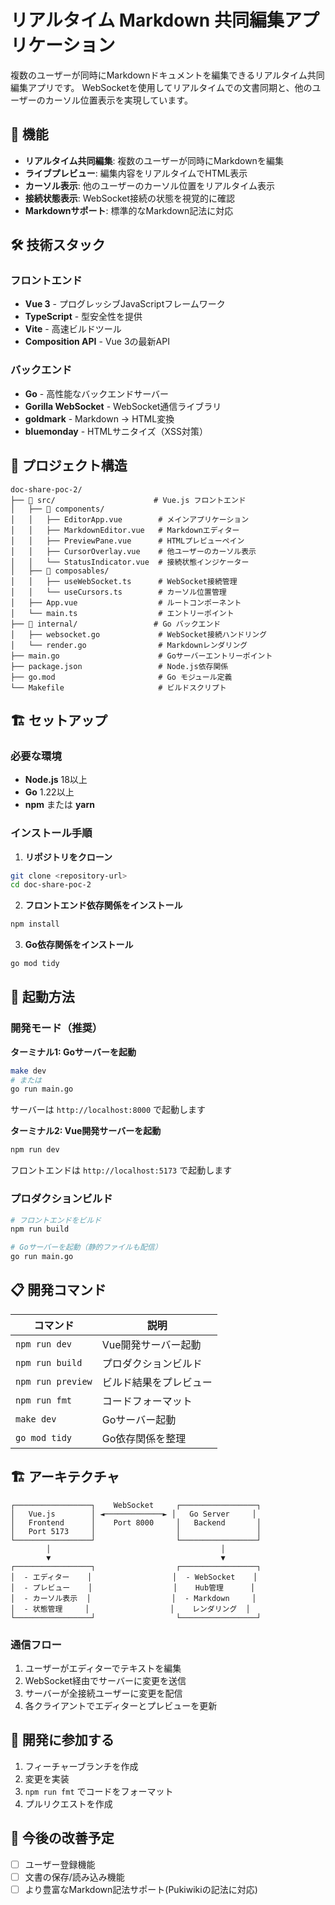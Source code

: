 # リアルタイム Markdown 共同編集アプリケーション

複数のユーザーが同時にMarkdownドキュメントを編集できるリアルタイム共同編集アプリです。
WebSocketを使用してリアルタイムでの文書同期と、他のユーザーのカーソル位置表示を実現しています。

## 🚀 機能

- **リアルタイム共同編集**: 複数のユーザーが同時にMarkdownを編集
- **ライブプレビュー**: 編集内容をリアルタイムでHTML表示
- **カーソル表示**: 他のユーザーのカーソル位置をリアルタイム表示
- **接続状態表示**: WebSocket接続の状態を視覚的に確認
- **Markdownサポート**: 標準的なMarkdown記法に対応

## 🛠 技術スタック

### フロントエンド

- **Vue 3** - プログレッシブJavaScriptフレームワーク
- **TypeScript** - 型安全性を提供
- **Vite** - 高速ビルドツール
- **Composition API** - Vue 3の最新API

### バックエンド

- **Go** - 高性能なバックエンドサーバー
- **Gorilla WebSocket** - WebSocket通信ライブラリ
- **goldmark** - Markdown → HTML変換
- **bluemonday** - HTMLサニタイズ（XSS対策）

## 📁 プロジェクト構造

```text
doc-share-poc-2/
├── 📁 src/                      # Vue.js フロントエンド
│   ├── 📁 components/
│   │   ├── EditorApp.vue        # メインアプリケーション
│   │   ├── MarkdownEditor.vue   # Markdownエディター
│   │   ├── PreviewPane.vue      # HTMLプレビューペイン
│   │   ├── CursorOverlay.vue    # 他ユーザーのカーソル表示
│   │   └── StatusIndicator.vue  # 接続状態インジケーター
│   ├── 📁 composables/
│   │   ├── useWebSocket.ts      # WebSocket接続管理
│   │   └── useCursors.ts        # カーソル位置管理
│   ├── App.vue                  # ルートコンポーネント
│   └── main.ts                  # エントリーポイント
├── 📁 internal/                 # Go バックエンド
│   ├── websocket.go             # WebSocket接続ハンドリング
│   └── render.go                # Markdownレンダリング
├── main.go                      # Goサーバーエントリーポイント
├── package.json                 # Node.js依存関係
├── go.mod                       # Go モジュール定義
└── Makefile                     # ビルドスクリプト
```

## 🏗 セットアップ

### 必要な環境

- **Node.js** 18以上
- **Go** 1.22以上
- **npm** または **yarn**

### インストール手順

1. **リポジトリをクローン**

```bash
git clone <repository-url>
cd doc-share-poc-2
```

2. **フロントエンド依存関係をインストール**

```bash
npm install
```

3. **Go依存関係をインストール**

```bash
go mod tidy
```

## 🚀 起動方法

### 開発モード（推奨）

**ターミナル1: Goサーバーを起動**

```bash
make dev
# または
go run main.go
```

サーバーは `http://localhost:8000` で起動します

**ターミナル2: Vue開発サーバーを起動**

```bash
npm run dev
```

フロントエンドは `http://localhost:5173` で起動します

### プロダクションビルド

```bash
# フロントエンドをビルド
npm run build

# Goサーバーを起動（静的ファイルも配信）
go run main.go
```

## 📋 開発コマンド

| コマンド          | 説明                   |
| ----------------- | ---------------------- |
| `npm run dev`     | Vue開発サーバー起動    |
| `npm run build`   | プロダクションビルド   |
| `npm run preview` | ビルド結果をプレビュー |
| `npm run fmt`     | コードフォーマット     |
| `make dev`        | Goサーバー起動         |
| `go mod tidy`     | Go依存関係を整理       |

## 🏗 アーキテクチャ

```
┌─────────────────┐    WebSocket     ┌─────────────────┐
│   Vue.js        │ ◄─────────────► │   Go Server     │
│   Frontend      │    Port 8000     │   Backend       │
│   Port 5173     │                  │                 │
└─────────────────┘                  └─────────────────┘
        │                                      │
        ▼                                      ▼
┌─────────────────┐                  ┌─────────────────┐
│  - エディター    │                  │  - WebSocket    │
│  - プレビュー    │                  │    Hub管理      │
│  - カーソル表示  │                  │  - Markdown     │
│  - 状態管理     │                  │    レンダリング  │
└─────────────────┘                  └─────────────────┘
```

### 通信フロー

1. ユーザーがエディターでテキストを編集
2. WebSocket経由でサーバーに変更を送信
3. サーバーが全接続ユーザーに変更を配信
4. 各クライアントでエディターとプレビューを更新

## 🤝 開発に参加する

1. フィーチャーブランチを作成
2. 変更を実装
3. `npm run fmt` でコードをフォーマット
4. プルリクエストを作成

## 📝 今後の改善予定

- [ ] ユーザー登録機能
- [ ] 文書の保存/読み込み機能
- [ ] より豊富なMarkdown記法サポート(Pukiwikiの記法に対応)

